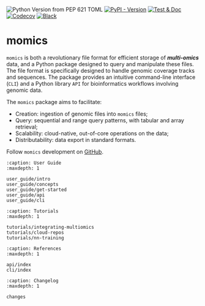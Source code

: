 ![Python Version from PEP 621 TOML](https://img.shields.io/python/required-version-toml?tomlFilePath=https%3A%2F%2Fraw.githubusercontent.com%2Fjs2264%2Fmomics%2Frefs%2Fheads%2Fdevel%2Fpyproject.toml)
[![PyPI - Version](https://img.shields.io/pypi/v/momics)](https://pypi.org/project/momics/)
[![Test & Doc](https://github.com/js2264/momics/actions/workflows/ci.yml/badge.svg)](https://github.com/js2264/momics/actions/workflows/ci.yml)
[![Codecov](https://img.shields.io/codecov/c/gh/js2264/momics)](https://app.codecov.io/gh/js2264/momics)
[![Black](https://img.shields.io/badge/style-black-black)](https://github.com/psf/black)

# momics

`momics` is both a revolutionary file format for efficient storage of ***multi-omics*** data, and a Python package designed to query and manipulate these files. The file format is specifically designed to handle genomic coverage tracks and sequences. The package provides an intuitive command-line interface (`CLI`) and a Python library `API` for bioinformatics workflows involving genomic data.

The `momics` package aims to facilitate:

* Creation: ingestion of genomic files into `momics` files;
* Query: sequential and range query patterns, with tabular and array retrieval;
* Scalability: cloud-native, out-of-core operations on the data;
* Distributability: data export in standard formats.

Follow `momics` development on [GitHub](https://github.com/js2264/momics).

```{toctree}
:caption: User Guide
:maxdepth: 1

user_guide/intro
user_guide/concepts
user_guide/get-started
user_guide/api
user_guide/cli
```

```{toctree}
:caption: Tutorials
:maxdepth: 1

tutorials/integrating-multiomics
tutorials/cloud-repos
tutorials/nn-training
```

```{toctree}
:caption: References
:maxdepth: 1

api/index
cli/index
```

```{toctree}
:caption: Changelog
:maxdepth: 1

changes
```
